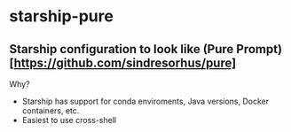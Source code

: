 # starship-pure
Starship configuration to look like (Pure Prompt)[https://github.com/sindresorhus/pure]
---
Why?
- Starship has support for conda enviroments, Java versions, Docker containers, etc. 
- Easiest to use cross-shell
